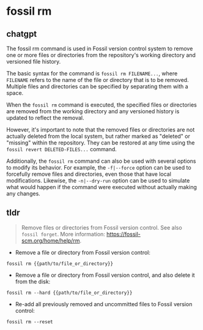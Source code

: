 # fossil rm 
## chatgpt 
The fossil rm command is used in Fossil version control system to remove one or more files or directories from the repository's working directory and versioned file history. 

The basic syntax for the command is `fossil rm FILENAME...`, where `FILENAME` refers to the name of the file or directory that is to be removed. Multiple files and directories can be specified by separating them with a space.

When the `fossil rm` command is executed, the specified files or directories are removed from the working directory and any versioned history is updated to reflect the removal. 

However, it's important to note that the removed files or directories are not actually deleted from the local system, but rather marked as "deleted" or "missing" within the repository. They can be restored at any time using the `fossil revert DELETED-FILES...` command. 

Additionally, the `fossil rm` command can also be used with several options to modify its behavior. For example, the `-f|--force` option can be used to forcefully remove files and directories, even those that have local modifications. Likewise, the `-n|--dry-run` option can be used to simulate what would happen if the command were executed without actually making any changes. 

## tldr 
 
> Remove files or directories from Fossil version control.
> See also `fossil forget`.
> More information: <https://fossil-scm.org/home/help/rm>.

- Remove a file or directory from Fossil version control:

`fossil rm {{path/to/file_or_directory}}`

- Remove a file or directory from Fossil version control, and also delete it from the disk:

`fossil rm --hard {{path/to/file_or_directory}}`

- Re-add all previously removed and uncommitted files to Fossil version control:

`fossil rm --reset`
